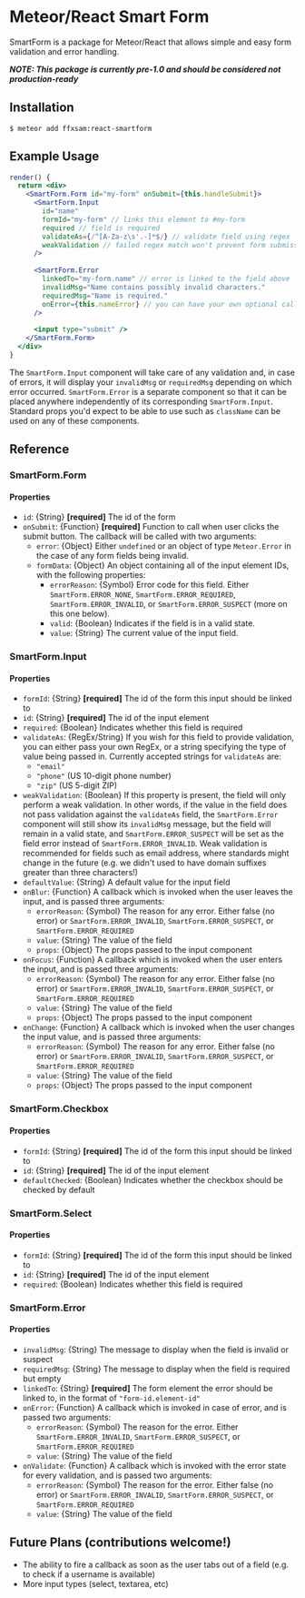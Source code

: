 # Meteor/React Smart Form

SmartForm is a package for Meteor/React that allows simple and easy form validation and error handling.

***NOTE: This package is currently pre-1.0 and should be considered not production-ready***

## Installation

    $ meteor add ffxsam:react-smartform

## Example Usage

```jsx
render() {
  return <div>
    <SmartForm.Form id="my-form" onSubmit={this.handleSubmit}>
      <SmartForm.Input
        id="name"
        formId="my-form" // links this element to #my-form
        required // field is required
        validateAs={/^[A-Za-z\s'.-]*$/} // validate field using regex
        weakValidation // failed regex match won't prevent form submission
      />
      
      <SmartForm.Error
        linkedTo="my-form.name" // error is linked to the field above
        invalidMsg="Name contains possibly invalid characters."
        requiredMsg="Name is required."
        onError={this.nameError} // you can have your own optional callback in case of error
      />
      
      <input type="submit" />
    </SmartForm.Form>
  </div>
}
```

The `SmartForm.Input` component will take care of any validation and, in case of errors, it will display your `invalidMsg` or `requiredMsg` depending on which error occurred. `SmartForm.Error` is a separate component so that it can be placed anywhere independently of its corresponding `SmartForm.Input`. Standard props you'd expect to be able to use such as `className` can be used on any of these components.

## Reference

### SmartForm.Form

#### Properties
* `id`: {String} **[required]** The id of the form
* `onSubmit`: {Function} **[required]** Function to call when user clicks the submit button. The callback will be called with two arguments:
	* `error`: {Object} Either `undefined` or an object of type `Meteor.Error` in the case of any form fields being invalid.
	* `formData`: {Object}  An object containing all of the input element IDs, with the following properties:
		* `errorReason`: {Symbol} Error code for this field. Either `SmartForm.ERROR_NONE`, `SmartForm.ERROR_REQUIRED`, `SmartForm.ERROR_INVALID`, or `SmartForm.ERROR_SUSPECT` (more on this one below).
		* `valid`: {Boolean} Indicates if the field is in a valid state.
		* `value`: {String} The current value of the input field.

### SmartForm.Input

#### Properties
* `formId`: {String} **[required]** The id of the form this input should be linked to
* `id`: {String} **[required]** The id of the input element
* `required`: {Boolean} Indicates whether this field is required
* `validateAs`: {RegEx/String} If you wish for this field to provide validation, you can either pass your own RegEx, or a string specifying the type of value being passed in. Currently accepted strings for `validateAs` are:
	* `"email"`
	* `"phone"` (US 10-digit phone number)
	* `"zip"` (US 5-digit ZIP)
* `weakValidation`: {Boolean} If this property is present, the field will only perform a weak validation. In other words, if the value in the field does not pass validation against the `validateAs` field, the `SmartForm.Error` component will still show its `invalidMsg` message, but the field will remain in a valid state, and `SmartForm.ERROR_SUSPECT` will be set as the field error instead of `SmartForm.ERROR_INVALID`. Weak validation is recommended for fields such as email address, where standards might change in the future (e.g. we didn't used to have domain suffixes greater than three characters!)
* `defaultValue`: {String} A default value for the input field
* `onBlur`: {Function} A callback which is invoked when the user leaves the input, and is passed three arguments:
  * `errorReason`: {Symbol} The reason for any error. Either false (no error) or `SmartForm.ERROR_INVALID`, `SmartForm.ERROR_SUSPECT`, or `SmartForm.ERROR_REQUIRED`
  * `value`: {String} The value of the field
  * `props`: {Object} The props passed to the input component
* `onFocus`: {Function} A callback which is invoked when the user enters the input, and is passed three arguments:
  * `errorReason`: {Symbol} The reason for any error. Either false (no error) or `SmartForm.ERROR_INVALID`, `SmartForm.ERROR_SUSPECT`, or `SmartForm.ERROR_REQUIRED`
  * `value`: {String} The value of the field
  * `props`: {Object} The props passed to the input component
* `onChange`: {Function} A callback which is invoked when the user changes the input value, and is passed three arguments:
  * `errorReason`: {Symbol} The reason for any error. Either false (no error) or `SmartForm.ERROR_INVALID`, `SmartForm.ERROR_SUSPECT`, or `SmartForm.ERROR_REQUIRED`
  * `value`: {String} The value of the field
  * `props`: {Object} The props passed to the input component

### SmartForm.Checkbox

#### Properties
* `formId`: {String} **[required]** The id of the form this input should be linked to
* `id`: {String} **[required]** The id of the input element
* `defaultChecked`: {Boolean} Indicates whether the checkbox should be checked by default

### SmartForm.Select

#### Properties
* `formId`: {String} **[required]** The id of the form this input should be linked to
* `id`: {String} **[required]** The id of the input element
* `required`: {Boolean} Indicates whether this field is required

### SmartForm.Error

#### Properties
* `invalidMsg`: {String} The message to display when the field is invalid or suspect
* `requiredMsg`: {String} The message to display when the field is required but empty
* `linkedTo`: {String} **[required]** The form element the error should be linked to, in the format of `"form-id.element-id"`
* `onError`: {Function} A callback which is invoked in case of error, and is passed two arguments:
  * `errorReason`: {Symbol} The reason for the error. Either `SmartForm.ERROR_INVALID`, `SmartForm.ERROR_SUSPECT`, or `SmartForm.ERROR_REQUIRED`
  * `value`: {String} The value of the field
* `onValidate`: {Function} A callback which is invoked with the error state for every validation, and is passed two arguments:
  * `errorReason`: {Symbol} The reason for the error. Either false (no error) or `SmartForm.ERROR_INVALID`, `SmartForm.ERROR_SUSPECT`, or `SmartForm.ERROR_REQUIRED`
  * `value`: {String} The value of the field

## Future Plans (contributions welcome!)
* The ability to fire a callback as soon as the user tabs out of a field (e.g. to check if a username is available)
* More input types (select, textarea, etc)

